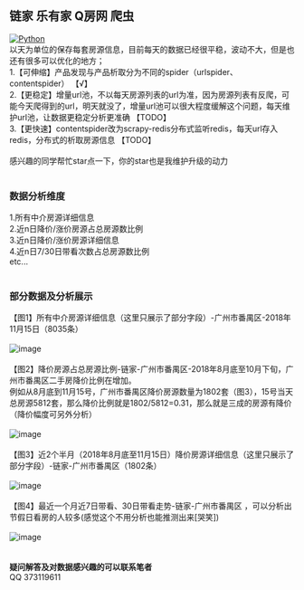 ## 链家 乐有家 Q房网 爬虫<br>
[![Python](https://img.shields.io/badge/Python-3.6%2B-brightgreen.svg)](https://www.python.org)<br>
以天为单位的保存每套房源信息，目前每天的数据已经很平稳，波动不大，但是也还有很多可以优化的地方；<br>
1.【可伸缩】产品发现与产品析取分为不同的spider（urlspider、contentspider） 【√】<br>
2.【更稳定】增量url池，不以每天房源列表的url为准，因为房源列表有反爬，可能今天爬得到的url，明天就没了，增量url池可以很大程度缓解这个问题，每天维护url池，让数据更稳定分析更准确 【TODO】<br>
3.【更快速】contentspider改为scrapy-redis分布式监听redis，每天url存入redis，分布式的析取房源信息 【TODO】<br>
<br>
感兴趣的同学帮忙star点一下，你的star也是我维护升级的动力<br>
<br>
### 数据分析维度<br>
1.所有中介房源详细信息<br>
2.近n日降价/涨价房源占总房源数比例<br>
3.近n日降价/涨价房源详细信息<br>
4.近n日7/30日带看次数占总房源数比例<br>
etc...<br>
<br>
### 部分数据及分析展示<br>
【图1】所有中介房源详细信息（这里只展示了部分字段）-广州市番禺区-2018年11月15日（8035条）<br>
<br>
![image](https://github.com/roytian1217/apartment/blob/master/screenshots/apt-all.png)<br>
<br>
【图2】降价房源占总房源比例-链家-广州市番禺区-2018年8月底至10月下旬，广州市番禺区二手房降价比例在增加。<br>
例如从8月底到11月15号，广州市番禺区降价房源数量为1802套（图3），15号当天总房源5812套，那么降价比例就是1802/5812=0.31，那么就是三成的房源有降价（降价幅度可另外分析）<br>
<br>
![image](https://github.com/roytian1217/apartment/blob/master/screenshots/price-down-rate.png)<br>
<br>
【图3】近2个半月（2018年8月底至11月15日）降价房源详细信息（这里只展示了部分字段）-链家-广州市番禺区（1802条）<br>
<br>
![image](https://github.com/roytian1217/apartment/blob/master/screenshots/price-down-lianjia.png)<br>
<br>
【图4】最近一个月近7日带看、30日带看走势-链家-广州市番禺区 ，可以分析出节假日看房的人较多(感觉这个不用分析也能推测出来[哭笑])<br>
<br>
![image](https://github.com/roytian1217/apartment/blob/master/screenshots/check-rate.png)<br>
<br>
<br>
**疑问解答及对数据感兴趣的可以联系笔者**<br>
QQ 373119611